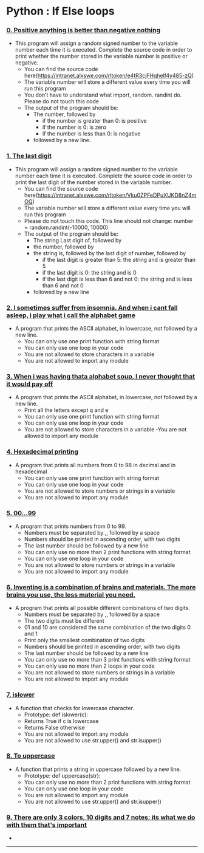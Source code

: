 # Python : If Else loops

### [0. Positive anything is better than negative nothing](./0-positive_or_negative.py)
* This program will assign a random signed number to the variable number each time it is executed. Complete the source code in order to print whether the number stored in the variable number is positive or negative.
	- You can find the source code here(https://intranet.alxswe.com/rltoken/e4tR3cjFHqhelf4y485-zQ)
	- The variable number will store a different value every time you will run this program
	- You don’t have to understand what import, random. randint do. Please do not touch this code
	- The output of the program should be:
		- The number, followed by
			- if the number is greater than 0: is positive
			- if the number is 0: is zero
			- if the number is less than 0: is negative
		- followed by a new line.

### [1. The last digit](./1-last_digit.py)
* This program will assign a random signed number to the variable number each time it is executed. Complete the source code in order to print the last digit of the number stored in the variable number.
	- You can find the source code here(https://intranet.alxswe.com/rltoken/Vku0ZPFeDPuXUKD8nZ4mOQ)
	- The variable number will store a different value every time you will run this program
	- Please do not touch this code. This line should not change: number = random.randint(-10000, 10000)
	- The output of the program should be:
		- The string Last digit of, followed by
		- the number, followed by
		- the string is, followed by the last digit of number, followed by
			- if the last digit is greater than 5: the string and is greater than 5
			- if the last digit is 0: the string and is 0
			- if the last digit is less than 6 and not 0: the string and is less than 6 and not 0
		- followed by a new line

### [2. I sometimes suffer from insomnia. And when i cant fall asleep, i play what i call the alphabet game](./2-print_alphabet.py)
* A program that prints the ASCII alphabet, in lowercase, not followed by a new line.
	- You can only use one print function with string format
	- You can only use one loop in your code
	- You are not allowed to store characters in a variable
	- You are not allowed to import any module

### [3. When i was having thata alphabet soup, I never thought that it would pay off](./3-print_alphabt.py)
* A program that prints the ASCII alphabet, in lowercase, not followed by a new line.
	- Print all the letters except q and e
	- You can only use one print function with string format
	- You can only use one loop in your code
	- You are not allowed to store characters in a variable
	 -You are not allowed to import any module

### [4. Hexadecimal printing](./4-print_hexa.py)
* A program that prints all numbers from 0 to 98 in decimal and in hexadecimal
	- You can only use one print function with string format
	- You can only use one loop in your code
	- You are not allowed to store numbers or strings in a variable
	- You are not allowed to import any module

### [5. 00...99](./5-print_comb2.py)
* A program that prints numbers from 0 to 99.
	- Numbers must be separated by ,, followed by a space
	- Numbers should be printed in ascending order, with two digits
	- The last number should be followed by a new line
	- You can only use no more than 2 print functions with string format
	- You can only use one loop in your code
	- You are not allowed to store numbers or strings in a variable
	- You are not allowed to import any module

### [6. Inventing is a combination of brains and materials. The more brains you use, the less material you need.](./6-print-comb3.py)
* A program that prints all possible different combinations of two digits.
	- Numbers must be separated by ,, followed by a space
	- The two digits must be different
	- 01 and 10 are considered the same combination of the two digits 0 and 1
	- Print only the smallest combination of two digits
	- Numbers should be printed in ascending order, with two digits
	- The last number should be followed by a new line
	- You can only use no more than 3 print functions with string format
	- You can only use no more than 2 loops in your code
	- You are not allowed to store numbers or strings in a variable
	- You are not allowed to import any module

### [7. islower](./7-islower.py)
* A function that checks for lowercase character.
	- Prototype: def islower(c):
	- Returns True if c is lowercase
	- Returns False otherwise
	- You are not allowed to import any module
	- You are not allowed to use str.upper() and str.isupper()

### [8. To uppercase](./8-uppercase.py)
* A function that prints a string in uppercase followed by a new line.
	- Prototype: def uppercase(str):
	- You can only use no more than 2 print functions with string format
	- You can only use one loop in your code
	- You are not allowed to import any module
	- You are not allowed to use str.upper() and str.isupper()

### [9. There are only 3 colors, 10 digits and 7 notes; its what we do with them that's important](./9-print_last_digit.py)
* 

---
